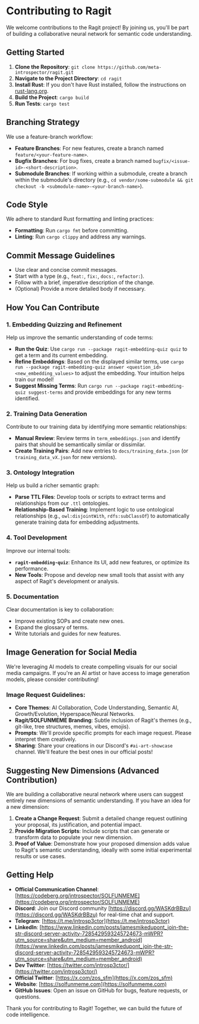 # Contributing to Ragit

We welcome contributions to the Ragit project! By joining us, you'll be part of building a collaborative neural network for semantic code understanding.

## Getting Started

1.  **Clone the Repository**: `git clone https://github.com/meta-introspector/ragit.git`
2.  **Navigate to the Project Directory**: `cd ragit`
3.  **Install Rust**: If you don't have Rust installed, follow the instructions on [rust-lang.org](https://www.rust-lang.org/tools/install).
4.  **Build the Project**: `cargo build`
5.  **Run Tests**: `cargo test`

## Branching Strategy

We use a feature-branch workflow:
*   **Feature Branches**: For new features, create a branch named `feature/<your-feature-name>`.
*   **Bugfix Branches**: For bug fixes, create a branch named `bugfix/<issue-id>-<short-description>`.
*   **Submodule Branches**: If working within a submodule, create a branch within the submodule's directory (e.g., `cd vendor/some-submodule && git checkout -b <submodule-name>-<your-branch-name>`).

## Code Style

We adhere to standard Rust formatting and linting practices:
*   **Formatting**: Run `cargo fmt` before committing.
*   **Linting**: Run `cargo clippy` and address any warnings.

## Commit Message Guidelines

*   Use clear and concise commit messages.
*   Start with a type (e.g., `feat:`, `fix:`, `docs:`, `refactor:`).
*   Follow with a brief, imperative description of the change.
*   (Optional) Provide a more detailed body if necessary.

## How You Can Contribute

### 1. Embedding Quizzing and Refinement

Help us improve the semantic understanding of code terms:
*   **Run the Quiz**: Use `cargo run --package ragit-embedding-quiz quiz` to get a term and its current embedding.
*   **Refine Embeddings**: Based on the displayed similar terms, use `cargo run --package ragit-embedding-quiz answer <question_id> <new_embedding_values>` to adjust the embedding. Your intuition helps train our model!
*   **Suggest Missing Terms**: Run `cargo run --package ragit-embedding-quiz suggest-terms` and provide embeddings for any new terms identified.

### 2. Training Data Generation

Contribute to our training data by identifying more semantic relationships:
*   **Manual Review**: Review terms in `term_embeddings.json` and identify pairs that should be semantically similar or dissimilar.
*   **Create Training Pairs**: Add new entries to `docs/training_data.json` (or `training_data_vX.json` for new versions).

### 3. Ontology Integration

Help us build a richer semantic graph:
*   **Parse TTL Files**: Develop tools or scripts to extract terms and relationships from our `.ttl` ontologies.
*   **Relationship-Based Training**: Implement logic to use ontological relationships (e.g., `owl:disjointWith`, `rdfs:subClassOf`) to automatically generate training data for embedding adjustments.

### 4. Tool Development

Improve our internal tools:
*   **`ragit-embedding-quiz`**: Enhance its UI, add new features, or optimize its performance.
*   **New Tools**: Propose and develop new small tools that assist with any aspect of Ragit's development or analysis.

### 5. Documentation

Clear documentation is key to collaboration:
*   Improve existing SOPs and create new ones.
*   Expand the glossary of terms.
*   Write tutorials and guides for new features.

## Image Generation for Social Media

We're leveraging AI models to create compelling visuals for our social media campaigns. If you're an AI artist or have access to image generation models, please consider contributing!

### Image Request Guidelines:

*   **Core Themes**: AI Collaboration, Code Understanding, Semantic AI, Growth/Evolution, Hyperspace/Neural Networks.
*   **Ragit/SOLFUNMEME Branding**: Subtle inclusion of Ragit's themes (e.g., git-like, tree structures, memes, vibes, emojis).
*   **Prompts**: We'll provide specific prompts for each image request. Please interpret them creatively.
*   **Sharing**: Share your creations in our Discord's `#ai-art-showcase` channel. We'll feature the best ones in our official posts!

## Suggesting New Dimensions (Advanced Contribution)

We are building a collaborative neural network where users can suggest entirely new dimensions of semantic understanding. If you have an idea for a new dimension:

1.  **Create a Change Request**: Submit a detailed change request outlining your proposal, its justification, and potential impact.
2.  **Provide Migration Scripts**: Include scripts that can generate or transform data to populate your new dimension.
3.  **Proof of Value**: Demonstrate how your proposed dimension adds value to Ragit's semantic understanding, ideally with some initial experimental results or use cases.

## Getting Help

*   **Official Communication Channel**: [https://codeberg.org/introspector/SOLFUNMEME](https://codeberg.org/introspector/SOLFUNMEME)
*   **Discord**: Join our Discord community [https://discord.gg/WASKdrBBzu](https://discord.gg/WASKdrBBzu) for real-time chat and support.
*   **Telegram**: [https://t.me/introsp3ctor](https://t.me/introsp3ctor)
*   **LinkedIn**: [https://www.linkedin.com/posts/jamesmikedupont_join-the-str-discord-server-activity-7285429593245724673-mWPR?utm_source=share&utm_medium=member_android](https://www.linkedin.com/posts/jamesmikedupont_join-the-str-discord-server-activity-7285429593245724673-mWPR?utm_source=share&utm_medium=member_android)
*   **Dev Twitter**: [https://twitter.com/introsp3ctor/](https://twitter.com/introsp3ctor/)
*   **Official Twitter**: [https://x.com/zos_sfm](https://x.com/zos_sfm)
*   **Website**: [https://solfunmeme.com](https://solfunmeme.com)
*   **GitHub Issues**: Open an issue on GitHub for bugs, feature requests, or questions.

Thank you for contributing to Ragit! Together, we can build the future of code intelligence.
